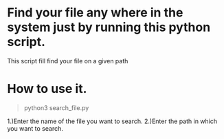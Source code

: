 # Find your file any where in the system just by running this python script.

This script fill find your file on a given path

# How to use it.

> python3 search_file.py

1.)Enter the name of the file you want to search.
2.)Enter the path in which you want to search.
